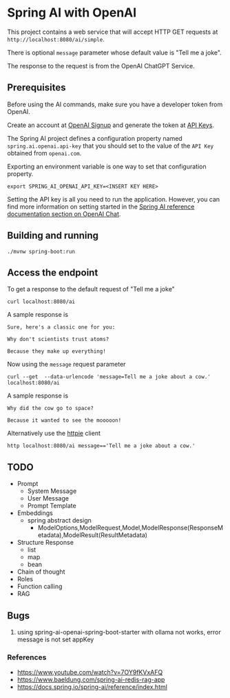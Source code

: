 # Spring AI with OpenAI

This project contains a web service that will accept HTTP GET requests at
`http://localhost:8080/ai/simple`.

There is optional `message` parameter whose default value is "Tell me a joke".

The response to the request is from the OpenAI ChatGPT Service.

## Prerequisites

Before using the AI commands, make sure you have a developer token from OpenAI.

Create an account at [OpenAI Signup](https://platform.openai.com/signup) and generate the token at [API Keys](https://platform.openai.com/account/api-keys).

The Spring AI project defines a configuration property named `spring.ai.openai.api-key` that you should set to the value of the `API Key` obtained from `openai.com`.

Exporting an environment variable is one way to set that configuration property.
```shell
export SPRING_AI_OPENAI_API_KEY=<INSERT KEY HERE>
```

Setting the API key is all you need to run the application.
However, you can find more information on setting started in the [Spring AI reference documentation section on OpenAI Chat](https://docs.spring.io/spring-ai/reference/api/clients/openai-chat.html).

## Building and running

```
./mvnw spring-boot:run
```

## Access the endpoint

To get a response to the default request of "Tell me a joke"

```shell 
curl localhost:8080/ai
```

A sample response is 

```text
Sure, here's a classic one for you:

Why don't scientists trust atoms?

Because they make up everything!
```

Now using the `message` request parameter
```shell
curl --get  --data-urlencode 'message=Tell me a joke about a cow.' localhost:8080/ai 
```

A sample response is

```text
Why did the cow go to space?

Because it wanted to see the mooooon!
```

Alternatively use the [httpie](https://httpie.io/) client
```shell
http localhost:8080/ai message=='Tell me a joke about a cow.'
```
## TODO
- Prompt
  - System Message
  - User Message
  - Prompt Template
- Embeddings
  - spring abstract design
    - ModelOptions,ModelRequest,Model,ModelResponse(ResponseMetadata),ModelResult(ResultMetadata)
- Structure Response
  - list
  - map
  - bean
- Chain of thought
- Roles
- Function calling
- RAG


## Bugs
1. using spring-ai-openai-spring-boot-starter with ollama not works, error message is not set appKey
### References
- https://www.youtube.com/watch?v=7OY9fKVxAFQ
- https://www.baeldung.com/spring-ai-redis-rag-app
- https://docs.spring.io/spring-ai/reference/index.html